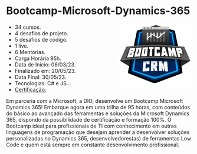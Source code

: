 # Bootcamp-Microsoft-Dynamics-365

<img src="1b7d9511-9093-40b7-a710-45b46afa9d35.png" align="right" width="200px">

- 34 cursos.
- 4 desafios de projeto.
- 5 desafios de código.
- 1 live.
- 6 Mentorias.
- Carga Horária 95h.
- Data de Início: 06/03/23.
- Finalizado em: 20/05/23.
- Data Final: 30/05/23.
- Tecnologias: C# e JS...
- <a href="https://www.dio.me/certificate/493F7281">Certificação:</a>

Em parceria com a Microsoft, a DIO, desenvolve um Bootcamp Microsoft Dynamics 365! Embarque agora em uma trilha de 95 horas, com conteúdos do básico ao avançado das ferramentas e soluções da Microsoft Dynamics 365, dispondo da possibilidade de certificação e formação 100%. O Bootcamp ideal para profissionais de TI com conhecimento em outras linguagens de programação que desejam aprender a desenvolver soluções personalizadas no Dynamics 365, desenvolvedores(as) de ferramentas Low Code e quem está sempre em constante desenvolvimento profissional.
